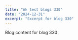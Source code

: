 ```yaml
---
title: "Ak test blogs 330"
date: "2024-12-31"
excerpt: "Excerpt for blog 330"
---
```


Blog content for blog 330